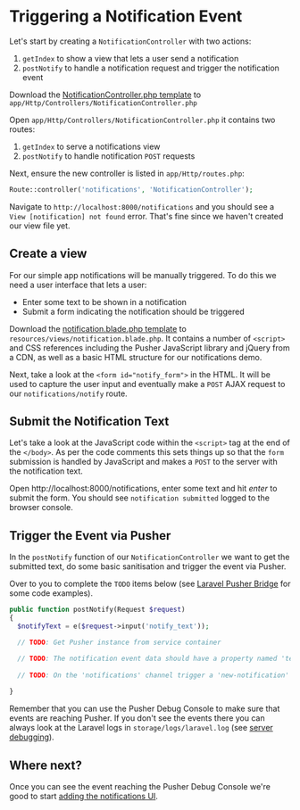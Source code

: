 # Triggering a Notification Event

Let's start by creating a `NotificationController` with two actions:

1. `getIndex` to show a view that lets a user send a notification
2. `postNotify` to handle a notification request and trigger the notification event

<i class="fa fa-rocket fa-2"></i> Download the [NotificationController.php template](../assets/laravel_app/NotificationController.php) to `app/Http/Controllers/NotificationController.php`

<i class="fa fa-rocket fa-2"></i> Open `app/Http/Controllers/NotificationController.php` it contains two routes:

1. `getIndex` to serve a notifications view
2. `postNotify` to handle notification `POST` requests

<i class="fa fa-rocket fa-2"></i> Next, ensure the new controller is listed in `app/Http/routes.php`:

```php
Route::controller('notifications', 'NotificationController');
```

<i class="fa fa-rocket fa-2"></i> Navigate to `http://localhost:8000/notifications` and you should see a `View [notification] not found` error. That's fine since we haven't created our view file yet.

## Create a view

For our simple app notifications will be manually triggered. To do this we need a user interface that lets a user:

* Enter some text to be shown in a notification
* Submit a form indicating the notification should be triggered

<i class="fa fa-rocket fa-2"></i> Download the [notification.blade.php template](../assets/laravel_app/notification.blade.php) to `resources/views/notification.blade.php`. It contains a number of `<script>` and CSS references including the Pusher JavaScript library and jQuery from a CDN, as well as a basic HTML structure for our notifications demo.

<i class="fa fa-rocket fa-2"></i> Next, take a look at the `<form id="notify_form">` in the HTML. It will be used to capture the user input and eventually make a `POST` AJAX request to our `notifications/notify` route.

## Submit the Notification Text

<i class="fa fa-rocket fa-2"></i> Let's take a look at the JavaScript code within the `<script>` tag at the end of the `</body>`. As per the code comments this sets things up so that the `form` submission is handled by JavaScript and makes a `POST` to the server with the notification text. 

<i class="fa fa-rocket fa-2"></i> Open http://localhost:8000/notifications, enter some text and hit *enter* to submit the form. You should see `notification submitted` logged to the browser console.

## Trigger the Event via Pusher

In the `postNotify` function of our `NotificationController` we want to get the submitted text, do some basic sanitisation and trigger the event via Pusher.

<i class="fa fa-rocket fa-2"></i> Over to you to complete the `TODO` items below (see [Laravel Pusher Bridge](../getting-started/laravel-pusher-bridge.md) for some code examples).

```php
public function postNotify(Request $request)
{
  $notifyText = e($request->input('notify_text'));

  // TODO: Get Pusher instance from service container

  // TODO: The notification event data should have a property named 'text'
  
  // TODO: On the 'notifications' channel trigger a 'new-notification' event
  
}
```

Remember that you can use the Pusher Debug Console to make sure that events are reaching Pusher. If you don't see the events there you can always look at the Laravel logs in `storage/logs/laravel.log` (see [server debugging](server-debugging.html)).

## Where next?

Once you can see the event reaching the Pusher Debug Console we're good to start [adding the notifications UI](./ui.md).
